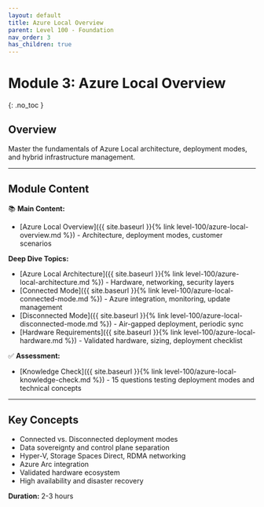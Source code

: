 ```yaml
---
layout: default
title: Azure Local Overview
parent: Level 100 - Foundation
nav_order: 3
has_children: true
---
```


# Module 3: Azure Local Overview
{: .no_toc }

## Overview

Master the fundamentals of Azure Local architecture, deployment modes, and hybrid infrastructure management.

---

## Module Content

📚 **Main Content:**
- [Azure Local Overview]({{ site.baseurl }}{% link level-100/azure-local-overview.md %}) - Architecture, deployment modes, customer scenarios

**Deep Dive Topics:**
- [Azure Local Architecture]({{ site.baseurl }}{% link level-100/azure-local-architecture.md %}) - Hardware, networking, security layers
- [Connected Mode]({{ site.baseurl }}{% link level-100/azure-local-connected-mode.md %}) - Azure integration, monitoring, update management
- [Disconnected Mode]({{ site.baseurl }}{% link level-100/azure-local-disconnected-mode.md %}) - Air-gapped deployment, periodic sync
- [Hardware Requirements]({{ site.baseurl }}{% link level-100/azure-local-hardware.md %}) - Validated hardware, sizing, deployment checklist

✅ **Assessment:**
- [Knowledge Check]({{ site.baseurl }}{% link level-100/azure-local-knowledge-check.md %}) - 15 questions testing deployment modes and technical concepts

---

## Key Concepts

- Connected vs. Disconnected deployment modes
- Data sovereignty and control plane separation
- Hyper-V, Storage Spaces Direct, RDMA networking
- Azure Arc integration
- Validated hardware ecosystem
- High availability and disaster recovery

**Duration:** 2-3 hours
